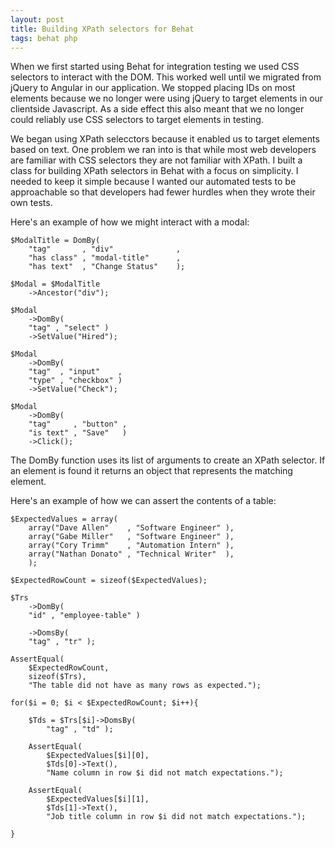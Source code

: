 ```yaml
---
layout: post
title: Building XPath selectors for Behat
tags: behat php
---
```


When we first started using Behat for integration testing we used CSS selectors to interact with the DOM. This worked well until we migrated from jQuery to Angular in our application. We stopped placing IDs on most elements because we no longer were using jQuery to target elements in our clientside Javascript. As a side effect this also meant that we no longer could reliably use CSS selectors to target elements in testing.

We began using XPath selecctors because it enabled us to target elements based on text. One problem we ran into is that while most web developers are familiar with CSS selectors they are not familiar with XPath. I built a class for building XPath selectors in Behat with a focus on simplicity. I needed to keep it simple because I wanted our automated tests to be approachable so that developers had fewer hurdles when they wrote their own tests.

Here's an example of how we might interact with a modal:

    $ModalTitle = DomBy(
        "tag"       , "div"              ,
        "has class" , "modal-title"      ,
        "has text"  , "Change Status"    );

    $Modal = $ModalTitle
        ->Ancestor("div");

    $Modal
        ->DomBy(
        "tag" , "select" )
        ->SetValue("Hired");

    $Modal
        ->DomBy(
        "tag"  , "input"    ,
        "type" , "checkbox" )
        ->SetValue("Check");

    $Modal
        ->DomBy(
        "tag"     , "button" ,
        "is text" , "Save"   )
        ->Click();

The DomBy function uses its list of arguments to create an XPath selector. If an element is found it returns an object that represents the matching element.

Here's an example of how we can assert the contents of a table:

    $ExpectedValues = array(
        array("Dave Allen"    , "Software Engineer" ),
        array("Gabe Miller"   , "Software Engineer" ),
        array("Cory Trimm"    , "Automation Intern" ),
        array("Nathan Donato" , "Technical Writer"  ),
        );

    $ExpectedRowCount = sizeof($ExpectedValues);

    $Trs
        ->DomBy(
        "id" , "employee-table" )

        ->DomsBy(
        "tag" , "tr" );

    AssertEqual(
        $ExpectedRowCount,
        sizeof($Trs),
        "The table did not have as many rows as expected.");

    for($i = 0; $i < $ExpectedRowCount; $i++){

        $Tds = $Trs[$i]->DomsBy(
            "tag" , "td" );

        AssertEqual(
            $ExpectedValues[$i][0],
            $Tds[0]->Text(),
            "Name column in row $i did not match expectations.");

        AssertEqual(
            $ExpectedValues[$i][1],
            $Tds[1]->Text(),
            "Job title column in row $i did not match expectations.");

    }

